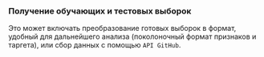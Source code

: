 ### Получение обучающих и тестовых выборок

Это может включать преобразование готовых выборок в формат, 
удобный для дальнейшего анализа 
(поколоночный формат признаков и таргета), 
или сбор данных с помощью `API GitHub`.
